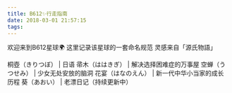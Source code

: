 ```yaml
---
title: B612✨行走指南
date: 2018-03-01 21:57:15
tags:
---
```

欢迎来到B612星球🌍
这里记录该星球的一套命名规范
灵感来自「源氏物語」


桐壺（きりつぼ） | 日语
帚木（ははきぎ） | 解决选择困难症的万事屋
空蝉（うつせみ） | 少女无处安放的脑洞
花宴（はなのえん） | 新一代中华小当家的成长历程
葵（あおい） | 老漂日记（持续更新中）